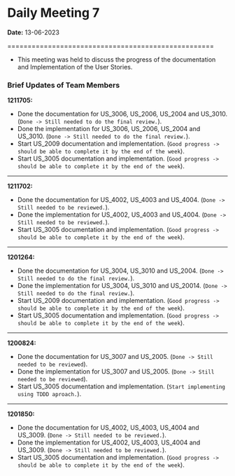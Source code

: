 # Daily Meeting 7

**Date:** 13-06-2023

===================================================

* This meeting was held to discuss the progress of the documentation and Implementation of the User Stories.

### Brief Updates of Team Members

**1211705:** 
+ Done the documentation for US_3006, US_2006, US_2004 and US_3010. (`Done -> Still needed to do the final review.`).
+ Done the implementation for US_3006, US_2006, US_2004 and US_3010. (`Done -> Still needed to do the final review.`).
+ Start US_2009 documentation and implementation. (`Good progress -> should be able to complete it by the end of the week`).
+ Start US_3005 documentation and implementation. (`Good progress -> should be able to complete it by the end of the week`).

---------------------------------------------------

**1211702:** 
+ Done the documentation for US_4002, US_4003 and US_4004. (`Done -> Still needed to be reviewed.`).
+ Done the implementation for US_4002, US_4003 and US_4004. (`Done -> Still needed to be reviewed.`).
+ Start US_3005 documentation and implementation. (`Good progress -> should be able to complete it by the end of the week`).

---------------------------------------------------

**1201264:** 
+ Done the documentation for US_3004, US_3010 and US_2004. (`Done -> Still needed to do the final review.`).
+ Done the implementation for US_3004, US_3010 and US_20014. (`Done -> Still needed to do the final review.`).
+ Start US_2009 documentation and implementation. (`Good progress -> should be able to complete it by the end of the week`).
+ Start US_3005 documentation and implementation. (`Good progress -> should be able to complete it by the end of the week`).

---------------------------------------------------

**1200824:** 
+ Done the documentation for US_3007 and US_2005. (`Done -> Still needed to be reviewed`).
+ Done the implementation for US_3007 and US_2005. (`Done -> Still needed to be reviewed`).
+ Start US_3005 documentation and implementation. (`Start implementing using TDDD aproach.`).

---------------------------------------------------

**1201850:** 
+ Done the documentation for US_4002, US_4003, US_4004 and US_3009. (`Done -> Still needed to be reviewed.`).
+ Done the implementation for US_4002, US_4003, US_4004 and US_3009. (`Done -> Still needed to be reviewed.`).
+ Start US_3005 documentation and implementation. (`Good progress -> should be able to complete it by the end of the week`).
